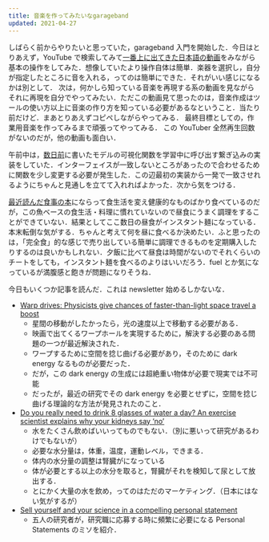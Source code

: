 ```yaml
---
title: 音楽を作ってみたいなgarageband
updated: 2021-04-27
---
```


しばらく前からやりたいと思っていた，garageband 入門を開始した．今日はとりあえず，YouTube で検索してみて[一番上に出てきた日本語の動画](https://youtu.be/nadfc4fQPa0)をみながら基本の操作をしてみた．想像していたより操作自体は簡単．楽器を選択し，自分が指定したところに音を入れる，ってのは簡単にできた．それがいい感じになるかは別として．
次は，何かしら知っている音楽を再現する系の動画を見ながらそれに再現を自分でやってみたい．ただこの動画見て思ったのは，音楽作成はツールの使い方以上に音楽の作り方を知っている必要があるなということ．当たり前だけど．まあとりあえずコピペしながらやってみる．
最終目標としての，作業用音楽を作ってみるまで頑張ってやってみる．
この YouTuber 全然再生回数がないのだが，他の動画も面白い．

午前中は，[数日前](https://sotaro.io/daily/2021-04-21)に書いたモデルの可視化関数を学習中に呼び出す繋ぎ込みの実装をしていた．インターフェイスが一致しないところがあったので合わせるために関数を少し変更する必要が発生した．この辺最初の実装から一発で一致させれるようにちゃんと見通しを立てて入れればよかった．次から気をつける．

[最近読んだ食事の本](https://sotaro.io/reading/shokuji)にならって食生活を変え健康的なものばかり食べているのだが，この魚ベースの食生活・料理に慣れていないので昼食にうまく調理をすることができていない．結果としてここ数日の昼食がインスタント麺になっている．本末転倒な気がする．ちゃんと考えて何を昼に食べるか決めたい．ふと思ったのは，「完全食」的な感じで売り出している簡単に調理できるものを定期購入したりするのは良いかもしれない．夕飯に比べて昼食は時間がないのでそれくらいのチートをしても，インスタント麺を食べるのよりはいいだろう．fuel とか気になっているが満腹感と飽きが問題になりそうね．

今日もいくつか記事を読んだ．これは newsletter 始めるしかないな．

- [Warp drives: Physicists give chances of faster-than-light space travel a boost](https://theconversation.com/warp-drives-physicists-give-chances-of-faster-than-light-space-travel-a-boost-157391?utm_medium=email&utm_campaign=Latest%20from%20The%20Conversation%20for%20April%2026%202021%20-%201929818885&utm_content=Latest%20from%20The%20Conversation%20for%20April%2026%202021%20-%201929818885+Version+B+CID_389d94797dcfabf70897f5ebf744c246&utm_source=campaign_monitor_us&utm_term=Warp%20drives%20Physicists%20give%20chances%20of%20faster-than-light%20space%20travel%20a%20boost)
	- 星間の移動がしたかったら，光の速度以上で移動する必要がある．
	- 映画で出てくるワープホールを実現するために，解決する必要のある問題の一つが最近解決された．
	- ワープするために空間を捻じ曲げる必要があり，そのために dark energy なるものが必要だった．
	- だが，この dark energy の生成には超絶重い物体が必要で現実では不可能
	- だったが，最近の研究でその dark energy を必要とせずに，空間を捻じ曲げる理論的な方法が発見されたのこと．
- [Do you really need to drink 8 glasses of water a day? An exercise scientist explains why your kidneys say ‘no’](https://theconversation.com/do-you-really-need-to-drink-8-glasses-of-water-a-day-an-exercise-scientist-explains-why-your-kidneys-say-no-159020?utm_medium=email&utm_campaign=Latest%20from%20The%20Conversation%20for%20April%2026%202021%20-%201929818885&utm_content=Latest%20from%20The%20Conversation%20for%20April%2026%202021%20-%201929818885+Version+B+CID_389d94797dcfabf70897f5ebf744c246&utm_source=campaign_monitor_us&utm_term=Do%20you%20really%20need%20to%20drink%208%20glasses%20of%20water%20a%20day%20An%20exercise%20scientist%20explains%20why%20your%20kidneys%20say%20no)
	- 水をたくさん飲めばいいってものでもない．（別に悪いって研究があるわけでもないが）
	- 必要な水分量は，体重，温度，運動レベル，できまる．
	- 体内の水分量の調整は腎臓がになっている
	- 体が必要とする以上の水分を取ると，腎臓がそれを検知して尿として放出する．
	- とにかく大量の水を飲め，ってのはただのマーケティング．（日本にはない気がするが）
- [Sell yourself and your science in a compelling personal statement](https://www.nature.com/articles/d41586-021-01101-z?utm_source=Nature+Briefing&utm_campaign=3360411b45-briefing-dy-20210426&utm_medium=email&utm_term=0_c9dfd39373-3360411b45-46333542)
	- 五人の研究者が，研究職に応募する時に頻繁に必要になる Personal Statements のミソを紹介．
